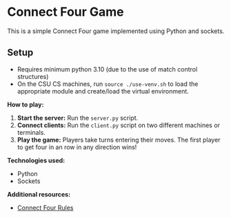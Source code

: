 # Connect Four Game

This is a simple Connect Four game implemented using Python and sockets.

## Setup
- Requires minimum python 3.10 (due to the use of match control structures)
- On the CSU CS machines, run `source ./use-venv.sh` to load the appropriate module and create/load the virtual environment.

**How to play:**
1. **Start the server:** Run the `server.py` script.
2. **Connect clients:** Run the `client.py` script on two different machines or terminals.
3. **Play the game:** Players take turns entering their moves. The first player to get four in an row in any direction wins!

**Technologies used:**
* Python
* Sockets

**Additional resources:**
* [Connect Four Rules](https://en.wikipedia.org/wiki/Connect_Four)
